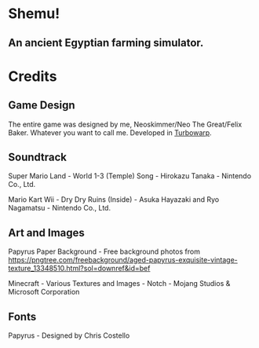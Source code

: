 # Shemu!
## An ancient Egyptian farming simulator.

# Credits

## Game Design

The entire game was designed by me, Neoskimmer/Neo The Great/Felix Baker. Whatever you want to call me. Developed in [Turbowarp](https://turbowarp.org).

## Soundtrack

Super Mario Land - World 1-3 (Temple) Song - Hirokazu Tanaka - Nintendo Co., Ltd.

Mario Kart Wii - Dry Dry Ruins (Inside) - Asuka Hayazaki and Ryo Nagamatsu - Nintendo Co., Ltd. 

## Art and Images

Papyrus Paper Background - Free background photos from https://pngtree.com/freebackground/aged-papyrus-exquisite-vintage-texture_13348510.html?sol=downref&id=bef

Minecraft - Various Textures and Images - Notch - Mojang Studios & Microsoft Corporation

## Fonts

Papyrus - Designed by Chris Costello
